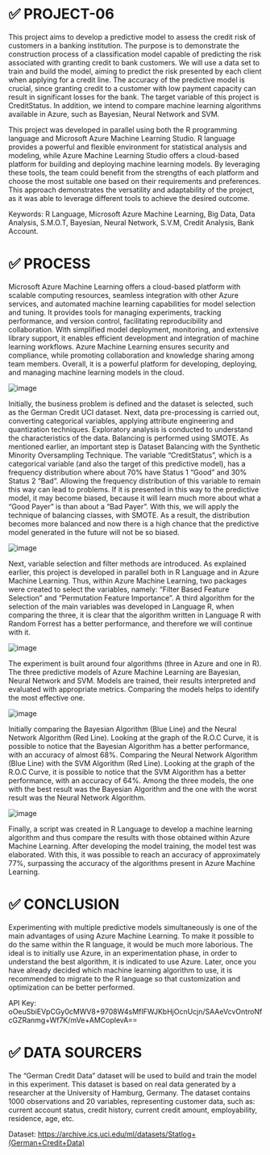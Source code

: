 # ✅ PROJECT-06

This project aims to develop a predictive model to assess the credit risk of customers in a banking institution. The purpose is to demonstrate the construction process of a classification model capable of predicting the risk associated with granting credit to bank customers. We will use a data set to train and build the model, aiming to predict the risk presented by each client when applying for a credit line. The accuracy of the predictive model is crucial, since granting credit to a customer with low payment capacity can result in significant losses for the bank. The target variable of this project is CreditStatus. In addition, we intend to compare machine learning algorithms available in Azure, such as Bayesian, Neural Network and SVM.

This project was developed in parallel using both the R programming language and Microsoft Azure Machine Learning Studio. R language provides a powerful and flexible environment for statistical analysis and modeling, while Azure Machine Learning Studio offers a cloud-based platform for building and deploying machine learning models. By leveraging these tools, the team could benefit from the strengths of each platform and choose the most suitable one based on their requirements and preferences. This approach demonstrates the versatility and adaptability of the project, as it was able to leverage different tools to achieve the desired outcome.

Keywords: R Language, Microsoft Azure Machine Learning, Big Data, Data Analysis, S.M.O.T, Bayesian, Neural Network, S.V.M, Credit Analysis, Bank Account.

# ✅ PROCESS

Microsoft Azure Machine Learning offers a cloud-based platform with scalable computing resources, seamless integration with other Azure services, and automated machine learning capabilities for model selection and tuning. It provides tools for managing experiments, tracking performance, and version control, facilitating reproducibility and collaboration. With simplified model deployment, monitoring, and extensive library support, it enables efficient development and integration of machine learning workflows. Azure Machine Learning ensures security and compliance, while promoting collaboration and knowledge sharing among team members. Overall, it is a powerful platform for developing, deploying, and managing machine learning models in the cloud.

![image](https://github.com/lucashomuniz/PROJECT-6/assets/123151332/fecbf2d6-48d0-4f51-987f-9bf79add6886)

Initially, the business problem is defined and the dataset is selected, such as the German Credit UCI dataset. Next, data pre-processing is carried out, converting categorical variables, applying attribute engineering and quantization techniques. Exploratory analysis is conducted to understand the characteristics of the data. Balancing is performed using SMOTE. As mentioned earlier, an important step is Dataset Balancing with the Synthetic Minority Oversampling Technique. The variable “CreditStatus”, which is a categorical variable (and also the target of this predictive model), has a frequency distribution where about 70% have Status 1 “Good” and 30% Status 2 “Bad”. Allowing the frequency distribution of this variable to remain this way can lead to problems. If it is presented in this way to the predictive model, it may become biased, because it will learn much more about what a “Good Payer” is than about a “Bad Payer”. With this, we will apply the technique of balancing classes, with SMOTE. As a result, the distribution becomes more balanced and now there is a high chance that the predictive model generated in the future will not be so biased.

![image](https://github.com/lucashomuniz/PROJECT-6/assets/123151332/d5b8f5f9-b2f1-46e1-9ac1-4367dfe73f0e)

Next, variable selection and filter methods are introduced. As explained earlier, this project is developed in parallel both in R Language and in Azure Machine Learning. Thus, within Azure Machine Learning, two packages were created to select the variables, namely: “Filter Based Feature Selection” and “Permutation Feature Importance”. A third algorithm for the selection of the main variables was developed in Language R, when comparing the three, it is clear that the algorithm written in Language R with Random Forrest has a better performance, and therefore we will continue with it.

![image](https://github.com/lucashomuniz/PROJECT-6/assets/123151332/d7110c5a-6e9a-4ec0-9a08-af2bb94c03b8)

The experiment is built around four algorithms (three in Azure and one in R). The three predictive models of Azure Machine Learning are Bayesian, Neural Network and SVM. Models are trained, their results interpreted and evaluated with appropriate metrics. Comparing the models helps to identify the most effective one. 

![image](https://github.com/lucashomuniz/PROJECT-6/assets/123151332/5db634ce-bfa4-4b61-afe4-27ab7c565044)

Initially comparing the Bayesian Algorithm (Blue Line) and the Neural Network Algorithm (Red Line). Looking at the graph of the R.O.C Curve, it is possible to notice that the Bayesian Algorithm has a better performance, with an accuracy of almost 68%. Comparing the Neural Network Algorithm (Blue Line) with the SVM Algorithm (Red Line). Looking at the graph of the R.O.C Curve, it is possible to notice that the SVM Algorithm has a better performance, with an accuracy of 64%. Among the three models, the one with the best result was the Bayesian Algorithm and the one with the worst result was the Neural Network Algorithm. 

![image](https://github.com/lucashomuniz/PROJECT-6/assets/123151332/2037ad27-5730-4ec8-8bcd-2e284ec8bb73)

Finally, a script was created in R Language to develop a machine learning algorithm and thus compare the results with those obtained within Azure Machine Learning. After developing the model training, the model test was elaborated. With this, it was possible to reach an accuracy of approximately 77%, surpassing the accuracy of the algorithms present in Azure Machine Learning.

# ✅ CONCLUSION

Experimenting with multiple predictive models simultaneously is one of the main advantages of using Azure Machine Learning. To make it possible to do the same within the R language, it would be much more laborious. The ideal is to initially use Azure, in an experimentation phase, in order to understand the best algorithm, it is indicated to use Azure. Later, once you have already decided which machine learning algorithm to use, it is recommended to migrate to the R language so that customization and optimization can be better performed.

API Key: oOeuSbiEVpCGy0cMWV8+9708W4sMfIFWJKbHjOcnUcjn/SAAeVcvOntroNfcGZRanmg+Wf7K/mVe+AMCoplevA==

# ✅ DATA SOURCERS

The “German Credit Data” dataset will be used to build and train the model in this experiment. This dataset is based on real data generated by a researcher at the University of Hamburg, Germany. The dataset contains 1000 observations and 20 variables, representing customer data, such as: current account status, credit history, current credit amount, employability, residence, age, etc. 

Dataset: https://archive.ics.uci.edu/ml/datasets/Statlog+(German+Credit+Data)
